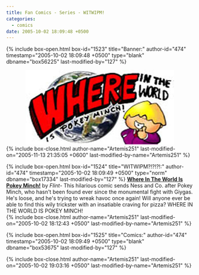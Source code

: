 ```yaml
---
title: Fan Comics - Series - WITWIPM!
categories:
  - comics
date: 2005-10-02 18:09:48 +0500
---
```

{% include box-open.html box-id="1523" title="Banner:" author-id="474" timestamp="2005-10-02 18:09:48 +0500" type="blank" dbname="box56225" last-modified-by="127" %}
<center><img src="/comics/series/witwipm/witwipmbanner.jpg" /></center>
{% include box-close.html author-name="Artemis251" last-modified-on="2005-11-13 21:35:05 +0600" last-modified-by-name="Artemis251" %}

{% include box-open.html box-id="1524" title="WITWIPM?!?!?!:" author-id="474" timestamp="2005-10-02 18:09:49 +0500" type="norm" dbname="box17334" last-modified-by="127" %}
<b><u>Where In The World Is Pokey Minch!</u></b> by <i>Flint</i>- This hilarious comic sends Ness and Co. after Pokey Minch, who hasn't been found ever since the monumental fight with Giygas.  He's loose, and he's trying to wreak havoc once again!  Will anyone ever be able to find this wily trickster with an insatiable craving for pizza?  WHERE IN THE WORLD IS POKEY MINCH!  
{% include box-close.html author-name="Artemis251" last-modified-on="2005-10-02 18:12:43 +0500" last-modified-by-name="Artemis251" %}

{% include box-open.html box-id="1525" title="Comics:" author-id="474" timestamp="2005-10-02 18:09:49 +0500" type="blank" dbname="box53675" last-modified-by="127" %}
<center><navigator search="`SubmitterName`='Flint'" display="no" quantity="50" section="description" /><displaytor mode="list" /></center>
{% include box-close.html author-name="Artemis251" last-modified-on="2005-10-02 19:03:16 +0500" last-modified-by-name="Artemis251" %}
